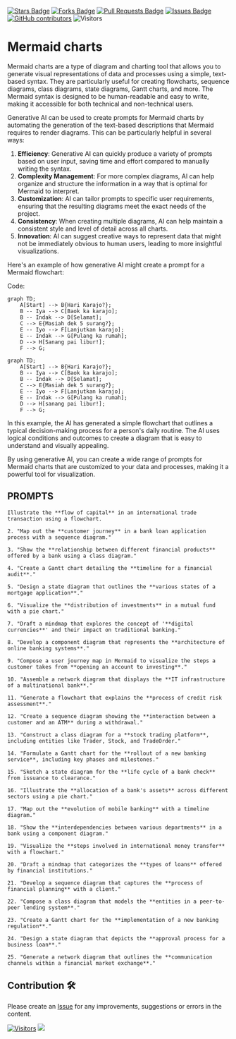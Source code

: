 <a href="https://github.com/drshahizan/Generative-AI-Playground/stargazers"><img src="https://img.shields.io/github/stars/drshahizan/Generative-AI-Playground" alt="Stars Badge"/></a>
<a href="https://github.com/drshahizan/Generative-AI-Playground/network/members"><img src="https://img.shields.io/github/forks/drshahizan/Generative-AI-Playground" alt="Forks Badge"/></a>
<a href="https://github.com/drshahizan/Generative-AI-Playground/pulls"><img src="https://img.shields.io/github/issues-pr/drshahizan/Generative-AI-Playground" alt="Pull Requests Badge"/></a>
<a href="https://github.com/drshahizan/Generative-AI-Playground"><img src="https://img.shields.io/github/issues/drshahizan/Generative-AI-Playground" alt="Issues Badge"/></a>
<a href="https://github.com/drshahizan/Generative-AI-Playground/graphs/contributors"><img alt="GitHub contributors" src="https://img.shields.io/github/contributors/drshahizan/Generative-AI-Playground?color=2b9348"></a>
![Visitors](https://api.visitorbadge.io/api/visitors?path=https%3A%2F%2Fgithub.com%2Fdrshahizan%2Generative-AI-Playground&labelColor=%23d9e3f0&countColor=%23697689&style=flat)


# Mermaid charts

Mermaid charts are a type of diagram and charting tool that allows you to generate visual representations of data and processes using a simple, text-based syntax. They are particularly useful for creating flowcharts, sequence diagrams, class diagrams, state diagrams, Gantt charts, and more. The Mermaid syntax is designed to be human-readable and easy to write, making it accessible for both technical and non-technical users.

Generative AI can be used to create prompts for Mermaid charts by automating the generation of the text-based descriptions that Mermaid requires to render diagrams. This can be particularly helpful in several ways:

1. **Efficiency**: Generative AI can quickly produce a variety of prompts based on user input, saving time and effort compared to manually writing the syntax.
2. **Complexity Management**: For more complex diagrams, AI can help organize and structure the information in a way that is optimal for Mermaid to interpret.
3. **Customization**: AI can tailor prompts to specific user requirements, ensuring that the resulting diagrams meet the exact needs of the project.
4. **Consistency**: When creating multiple diagrams, AI can help maintain a consistent style and level of detail across all charts.
5. **Innovation**: AI can suggest creative ways to represent data that might not be immediately obvious to human users, leading to more insightful visualizations.

Here's an example of how generative AI might create a prompt for a Mermaid flowchart:

Code:
```
graph TD;
    A[Start] --> B{Hari Karajo?};
    B -- Iya --> C[Baok ka karajo];
    B -- Indak --> D[Selamat];
    C --> E{Masiah dek 5 surang?};
    E -- Iyo --> F[Lanjutkan karajo];
    E -- Indak --> G[Pulang ka rumah];
    D --> H[Sanang pai libur!];
    F --> G;
```

```mermaid
graph TD;
    A[Start] --> B{Hari Karajo?};
    B -- Iya --> C[Baok ka karajo];
    B -- Indak --> D[Selamat];
    C --> E{Masiah dek 5 surang?};
    E -- Iyo --> F[Lanjutkan karajo];
    E -- Indak --> G[Pulang ka rumah];
    D --> H[sanang pai libur!];
    F --> G;
```

In this example, the AI has generated a simple flowchart that outlines a typical decision-making process for a person's daily routine. The AI uses logical conditions and outcomes to create a diagram that is easy to understand and visually appealing.

By using generative AI, you can create a wide range of prompts for Mermaid charts that are customized to your data and processes, making it a powerful tool for visualization.

## PROMPTS

```
Illustrate the **flow of capital** in an international trade transaction using a flowchart.
```

```
2. "Map out the **customer journey** in a bank loan application process with a sequence diagram."
```

```
3. "Show the **relationship between different financial products** offered by a bank using a class diagram."
```

```
4. "Create a Gantt chart detailing the **timeline for a financial audit**."
```

```
5. "Design a state diagram that outlines the **various states of a mortgage application**."
```

```
6. "Visualize the **distribution of investments** in a mutual fund with a pie chart."
```

```
7. "Draft a mindmap that explores the concept of '**digital currencies**' and their impact on traditional banking."
```

```
8. "Develop a component diagram that represents the **architecture of online banking systems**."
```

```
9. "Compose a user journey map in Mermaid to visualize the steps a customer takes from **opening an account to investing**."
```

```
10. "Assemble a network diagram that displays the **IT infrastructure of a multinational bank**."
```

```
11. "Generate a flowchart that explains the **process of credit risk assessment**."
```

```
12. "Create a sequence diagram showing the **interaction between a customer and an ATM** during a withdrawal."
```

```
13. "Construct a class diagram for a **stock trading platform**, including entities like Trader, Stock, and TradeOrder."
```

```
14. "Formulate a Gantt chart for the **rollout of a new banking service**, including key phases and milestones."
```

```
15. "Sketch a state diagram for the **life cycle of a bank check** from issuance to clearance."
```

```
16. "Illustrate the **allocation of a bank's assets** across different sectors using a pie chart."
```

```
17. "Map out the **evolution of mobile banking** with a timeline diagram."
```

```
18. "Show the **interdependencies between various departments** in a bank using a component diagram."
```

```
19. "Visualize the **steps involved in international money transfer** with a flowchart."
```

```
20. "Draft a mindmap that categorizes the **types of loans** offered by financial institutions."
```

```
21. "Develop a sequence diagram that captures the **process of financial planning** with a client."
```

```
22. "Compose a class diagram that models the **entities in a peer-to-peer lending system**."
```

```
23. "Create a Gantt chart for the **implementation of a new banking regulation**."
```

```
24. "Design a state diagram that depicts the **approval process for a business loan**."
```

```
25. "Generate a network diagram that outlines the **communication channels within a financial market exchange**."
```

## Contribution 🛠️
Please create an [Issue](https://github.com/drshahizan/Generative-AI-Playground/issues) for any improvements, suggestions or errors in the content.

[![Visitors](https://api.visitorbadge.io/api/visitors?path=https%3A%2F%2Fgithub.com%2Fdrshahizan&labelColor=%23697689&countColor=%23555555&style=plastic)](https://visitorbadge.io/status?path=https%3A%2F%2Fgithub.com%2Fdrshahizan)
![](https://hit.yhype.me/github/profile?user_id=81284918)
